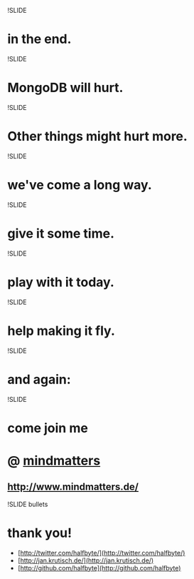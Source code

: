 !SLIDE 
# in the end. #

!SLIDE
# MongoDB will hurt.

!SLIDE
# Other things might hurt more.

!SLIDE
# we've come a long way.

!SLIDE
# give it some time.

!SLIDE
# play with it today.

!SLIDE
# help making it fly.

!SLIDE
# and again:

!SLIDE
# come join me
# @ [mindmatters](http://www.mindmatters.de/software-entwickler-stellenangebot-mindmatters.html)
## http://www.mindmatters.de/

!SLIDE bullets
# thank you!
* [http://twitter.com/halfbyte/](http://twitter.com/halfbyte/)
* [http://jan.krutisch.de/](http://jan.krutisch.de/)
* [http://github.com/halfbyte](http://github.com/halfbyte)


